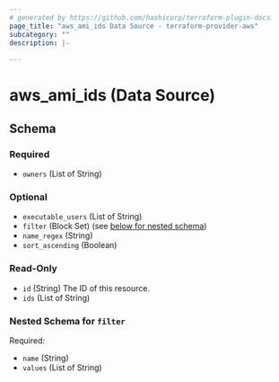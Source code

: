 ```yaml
---
# generated by https://github.com/hashicorp/terraform-plugin-docs
page_title: "aws_ami_ids Data Source - terraform-provider-aws"
subcategory: ""
description: |-
  
---
```


# aws_ami_ids (Data Source)





<!-- schema generated by tfplugindocs -->
## Schema

### Required

- `owners` (List of String)

### Optional

- `executable_users` (List of String)
- `filter` (Block Set) (see [below for nested schema](#nestedblock--filter))
- `name_regex` (String)
- `sort_ascending` (Boolean)

### Read-Only

- `id` (String) The ID of this resource.
- `ids` (List of String)

<a id="nestedblock--filter"></a>
### Nested Schema for `filter`

Required:

- `name` (String)
- `values` (List of String)
